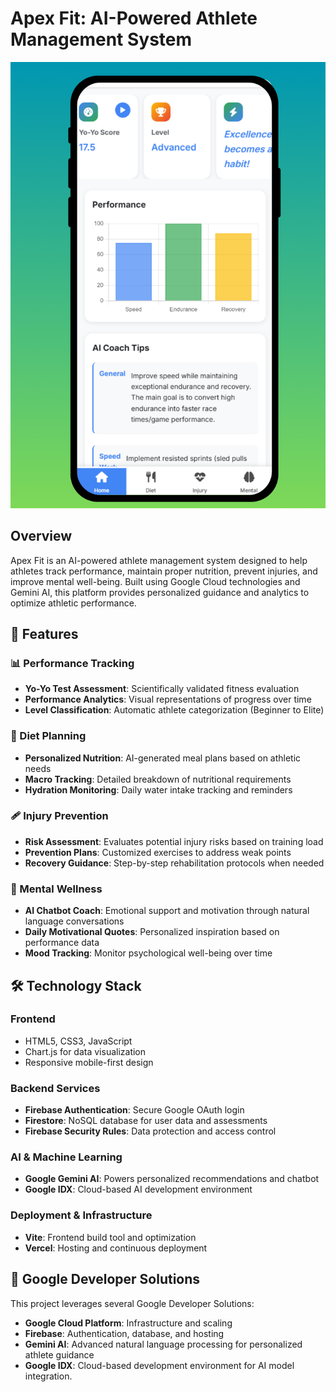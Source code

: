 # Apex Fit: AI-Powered Athlete Management System

![Apex Fit Logo](public/images/dashboard.png)

## Overview

Apex Fit is an AI-powered athlete management system designed to help athletes track performance, maintain proper nutrition, prevent injuries, and improve mental well-being. Built using Google Cloud technologies and Gemini AI, this platform provides personalized guidance and analytics to optimize athletic performance.

## 🌟 Features

### 📊 Performance Tracking
- **Yo-Yo Test Assessment**: Scientifically validated fitness evaluation
- **Performance Analytics**: Visual representations of progress over time
- **Level Classification**: Automatic athlete categorization (Beginner to Elite)

### 🥗 Diet Planning
- **Personalized Nutrition**: AI-generated meal plans based on athletic needs
- **Macro Tracking**: Detailed breakdown of nutritional requirements
- **Hydration Monitoring**: Daily water intake tracking and reminders

### 🩹 Injury Prevention
- **Risk Assessment**: Evaluates potential injury risks based on training load
- **Prevention Plans**: Customized exercises to address weak points
- **Recovery Guidance**: Step-by-step rehabilitation protocols when needed

### 🧠 Mental Wellness
- **AI Chatbot Coach**: Emotional support and motivation through natural language conversations
- **Daily Motivational Quotes**: Personalized inspiration based on performance data
- **Mood Tracking**: Monitor psychological well-being over time

## 🛠️ Technology Stack

### Frontend
- HTML5, CSS3, JavaScript
- Chart.js for data visualization
- Responsive mobile-first design

### Backend Services
- **Firebase Authentication**: Secure Google OAuth login
- **Firestore**: NoSQL database for user data and assessments
- **Firebase Security Rules**: Data protection and access control

### AI & Machine Learning
- **Google Gemini AI**: Powers personalized recommendations and chatbot
- **Google IDX**: Cloud-based AI development environment

### Deployment & Infrastructure
- **Vite**: Frontend build tool and optimization
- **Vercel**: Hosting and continuous deployment

## 🚀 Google Developer Solutions

This project leverages several Google Developer Solutions:

- **Google Cloud Platform**: Infrastructure and scaling
- **Firebase**: Authentication, database, and hosting
- **Gemini AI**: Advanced natural language processing for personalized athlete guidance
- **Google IDX**: Cloud-based development environment for AI model integration.